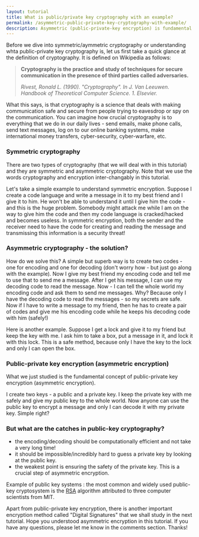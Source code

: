 ```yaml
---
layout: tutorial
title: What is public/private key cryptography with an example?
permalink: /asymmetric-public-private-key-cryptography-with-example/
description: Asymmetric (public-private-key encryption) is fundamental to the way our world operates and securing our communication, banking, email, etc. Let's learn more about it and how it differs from symmetric encryption. 
---
```

Before we dive into symmetric/aymmetric cryptography or understanding whta public-private key cryptography is, let us first take a quick glance at the definition of cryptography. It is defined on Wikipedia as follows:

> **Cryptography is the practice and study of techniques for secure communication in the presence of third parties called adversaries.**
>
> _Rivest, Ronald L. (1990). "Cryptography". In J. Van Leeuwen. Handbook of Theoretical Computer Science. 1. Elsevier._


What this says, is that cryptography is a science that deals with making communication safe and secure from people trying to eavesdrop or spy on the communication. You can imagine how crucial cryptography is to everything that we do in our daily lives - send emails, make phone calls, send text messages, log on to our online banking systems, make international money transfers, cyber-security, cyber-warfare, etc.

### Symmetric cryptography
There are two types of cryptography (that we will deal with in this tutorial) and they are symmetric and asymmetric cryptography. Note that we use the words cryptography and encryption inter-changably in this tutorial. 

Let's take a simple example to understand symmetric encryption. Suppose I create a code language and write a message in it to my best friend and I give it to him. He won't be able to understand it until I give him the code - and this is the huge problem. Somebody might attack me while I am on the way to give him the code and then my code language is cracked/hacked and becomes useless. In symmetric encryption, both the sender and the receiver need to have the code for creating and reading the message and transmissing this information is a security threat! 

### Asymmetric cryptography - the solution?
How do we solve this? A simple but superb way is to create two codes - one for encoding and one for decoding (don't worry how - but just go along with the example). Now I give my best friend my encoding code and tell me to use that to send me a message. After I get his message, I can use my decoding code to read the message. Now - I can tell the whole world my encoding code and ask them to send me messages. Why? Because only I have the decoding code to read the messages - so my secrets are safe. Now if I have to write a message to my friend, then he has to create a pair of codes and give me his encoding code while he keeps his decoding code with him (safely!)

Here is another example. Suppose I get a lock and give it to my friend but keep the key with me. I ask him to take a box, put a message in it, and lock it with this lock. This is a safe method, because only I have the key to the lock and only I can open the box. 

### Public-private key encryption (asymmetric encryption)
What we just studied is the fundamental concept of public-private key encryption (asymmetric encryption). 

I create two keys - a public and a private key. I keep the private key with me safely and give my public key to the whole world. Now anyone can use the public key to encrypt a message and only I can decode it with my private key. Simple right?

### But what are the catches in public-key cryptography?
* the encoding/decoding should be computationally efficient and not take a very long time! 
* it should be impossible/incredibly hard to guess a private key by looking at the public key. 
* the weakest point is ensuring the safety of the private key. This is a crucial step of asymmetric encryption. 

Example of public key systems : the most common and widely used public-key cryptosystem is the [RSA](https://en.wikipedia.org/wiki/RSA_(cryptosystem)) algorithm attributed to three computer scientists from MIT.

Apart from public-private key encryption, there is another important encryption method called "Digital Signatures" that we shall study in the next tutorial. Hope you understood asymmetric encryption in this tutorial. If you have any questions, please let me know in the comments section. Thanks! 
